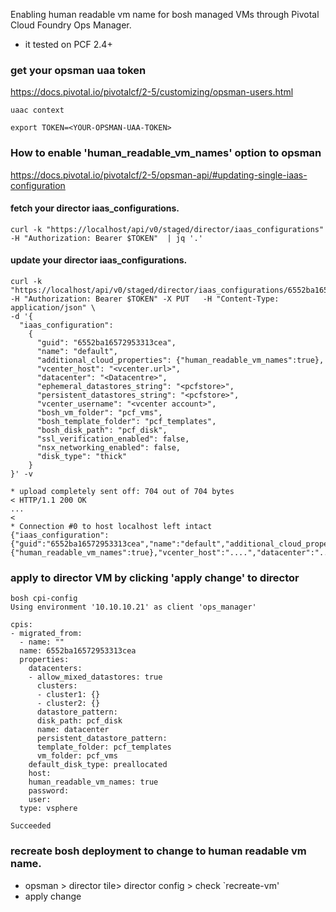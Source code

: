 
Enabling human readable vm name for bosh managed VMs through Pivotal Cloud Foundry Ops Manager.
- it tested on PCF 2.4+


### get your opsman uaa token
https://docs.pivotal.io/pivotalcf/2-5/customizing/opsman-users.html
```
uaac context

export TOKEN=<YOUR-OPSMAN-UAA-TOKEN>

```

### How to enable 'human_readable_vm_names' option to opsman
https://docs.pivotal.io/pivotalcf/2-5/opsman-api/#updating-single-iaas-configuration

#### fetch your director iaas_configurations.
```
curl -k "https://localhost/api/v0/staged/director/iaas_configurations" -H "Authorization: Bearer $TOKEN"  | jq '.'
```

#### update your director iaas_configurations.
```
curl -k "https://localhost/api/v0/staged/director/iaas_configurations/6552ba16572953313cea" -H "Authorization: Bearer $TOKEN" -X PUT   -H "Content-Type: application/json" \
-d '{
  "iaas_configuration":
    {
      "guid": "6552ba16572953313cea",
      "name": "default",
      "additional_cloud_properties": {"human_readable_vm_names":true},
      "vcenter_host": "<vcenter.url>",
      "datacenter": "<Datacentre>",
      "ephemeral_datastores_string": "<pcfstore>",
      "persistent_datastores_string": "<pcfstore>",
      "vcenter_username": "<vcenter account>",
      "bosh_vm_folder": "pcf_vms",
      "bosh_template_folder": "pcf_templates",
      "bosh_disk_path": "pcf_disk",
      "ssl_verification_enabled": false,
      "nsx_networking_enabled": false,
      "disk_type": "thick"
    }
}' -v

* upload completely sent off: 704 out of 704 bytes
< HTTP/1.1 200 OK
...
<
* Connection #0 to host localhost left intact
{"iaas_configuration":{"guid":"6552ba16572953313cea","name":"default","additional_cloud_properties":{"human_readable_vm_names":true},"vcenter_host":"....","datacenter":"....","ephemeral_datastores_string":".....","persistent_datastores_string":"....","vcenter_username":"....@....","bosh_vm_folder":"...","bosh_template_folder":"....","bosh_disk_path":"....","ssl_verification_enabled":false,"nsx_networking_enabled":false,"disk_type":"thick"}}

```
### apply to director VM by clicking 'apply change' to director

```
bosh cpi-config
Using environment '10.10.10.21' as client 'ops_manager'

cpis:
- migrated_from:
  - name: ""
  name: 6552ba16572953313cea
  properties:
    datacenters:
    - allow_mixed_datastores: true
      clusters:
      - cluster1: {}
      - cluster2: {}
      datastore_pattern:  
      disk_path: pcf_disk
      name: datacenter
      persistent_datastore_pattern:  
      template_folder: pcf_templates
      vm_folder: pcf_vms
    default_disk_type: preallocated
    host:  
    human_readable_vm_names: true
    password:  
    user: 
  type: vsphere

Succeeded
```

### recreate bosh deployment to change to human readable vm name.
- opsman > director tile> director config > check `recreate-vm' 
- apply change
